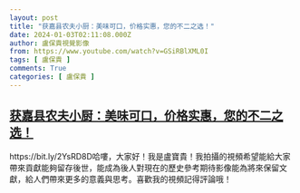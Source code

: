 ```yaml
---
layout: post
title: "获嘉县农夫小厨：美味可口，价格实惠，您的不二之选！"
date: 2024-01-03T02:11:08.000Z
author: 盧保貴視覺影像
from: https://www.youtube.com/watch?v=GSiRBlXML0I
tags: [ 盧保貴 ]
comments: True
categories: [ 盧保貴 ]
---
```

<!--1704247868000-->
[获嘉县农夫小厨：美味可口，价格实惠，您的不二之选！](https://www.youtube.com/watch?v=GSiRBlXML0I)
------

<div>
https://bit.ly/2YsRD8D哈嘍，大家好！我是盧寶貴！我拍攝的視頻希望能給大家帶來貢獻能夠留存後世，能成為後人對現在的歷史參考期待影像能為將來保留文獻，給人們帶來更多的意義與思考。喜歡我的視頻記得評論哦！
</div>
